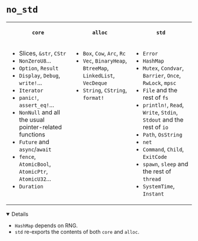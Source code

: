 # `no_std`

<table>
<tr>
<th>
  <div class="table">
    <div class="tr">
      <div class="th">
        <p><code>core</code></p>
      </div>
    </div>
  </div>
</th>
<th>
  <div class="table">
    <div class="tr">
      <div class="th">
        <p><code>alloc</code></p>
      </div>
    </div>
  </div>
</th>
<th>
  <div class="table">
    <div class="tr">
      <div class="th">
        <p><code>std</code></p>
      </div>
    </div>
  </div>
</th>
</tr>
<tr valign="top">
<td>
  <div class="tr">
    <div class="td">
      <ul>
        <li>Slices, <code>&amp;str</code>, <code>CStr</code></li>
        <li><code>NonZeroU8</code>...</li>
        <li><code>Option</code>, <code>Result</code></li>
        <li><code>Display</code>, <code>Debug</code>, <code>write!</code>...</li>
        <li><code>Iterator</code></li>
        <li><code>panic!</code>, <code>assert_eq!</code>...</li>
        <li><code>NonNull</code> and all the usual pointer-related functions</li>
        <li><code>Future</code> and <code>async</code>/<code>await</code></li>
        <li><code>fence</code>, <code>AtomicBool</code>, <code>AtomicPtr</code>, <code>AtomicU32</code>...</li>
        <li><code>Duration</code></li>
      </ul>
    </div>
  </div>
</td>
<td>
  <div class="tr">
    <div class="td">
      <ul>
        <li><code>Box</code>, <code>Cow</code>, <code>Arc</code>, <code>Rc</code></li>
        <li><code>Vec</code>, <code>BinaryHeap</code>, <code>BtreeMap</code>, <code>LinkedList</code>, <code>VecDeque</code></li>
        <li><code>String</code>, <code>CString</code>, <code>format!</code></li>
      </ul>
    </div>
  </div>
</td>
<td>
  <div class="tr">
    <div class="td">
      <ul>
        <li><code>Error</code></li>
        <li><code>HashMap</code></li>
        <li><code>Mutex</code>, <code>Condvar</code>, <code>Barrier</code>, <code>Once</code>, <code>RwLock</code>, <code>mpsc</code></li>
        <li><code>File</code> and the rest of <code>fs</code></li>
        <li><code>println!</code>, <code>Read</code>, <code>Write</code>, <code>Stdin</code>, <code>Stdout</code> and the rest of <code>io</code></li>
        <li><code>Path</code>, <code>OsString</code></li>
        <li><code>net</code></li>
        <li><code>Command</code>, <code>Child</code>, <code>ExitCode</code></li>
        <li><code>spawn</code>, <code>sleep</code> and the rest of <code>thread</code></li>
        <li><code>SystemTime</code>, <code>Instant</code></li>
      </ul>
    </div>
  </div>
</td>
</tr>
</table>

<details open="true">

- `HashMap` depends on RNG.
- `std` re-exports the contents of both `core` and `alloc`.

</details>
